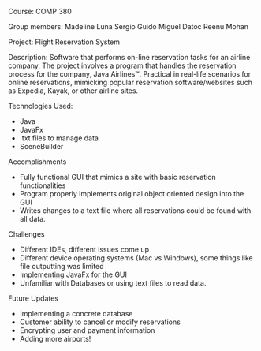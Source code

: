 Course: COMP 380

Group members:
Madeline Luna
Sergio Guido
Miguel Datoc
Reenu Mohan

Project: Flight Reservation System

Description: Software that performs on-line reservation tasks for an airline company. The project involves a program that handles the reservation process for the company, Java Airlines™. Practical in real-life scenarios for online reservations, mimicking popular reservation software/websites such as Expedia, Kayak, or other airline sites.


Technologies Used:
- Java
- JavaFx
- .txt files to manage data
- SceneBuilder

Accomplishments
- Fully functional GUI that mimics a site with basic reservation functionalities
- Program properly implements original object oriented design into the GUI
- Writes changes to a text file where all reservations could be found with all data.

Challenges
- Different IDEs, different issues come up
- Different device operating systems (Mac vs Windows), some things like file outputting was limited
- Implementing JavaFx for the GUI
- Unfamiliar with Databases or using text files to read data.

Future Updates
- Implementing a concrete database
- Customer ability to cancel or modify reservations
- Encrypting user and payment information
- Adding more airports!

